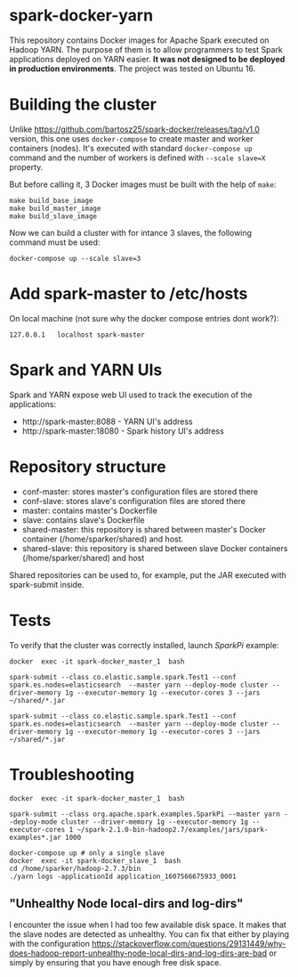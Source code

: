# spark-docker-yarn
This repository contains Docker images for Apache Spark executed on Hadoop YARN. 
The purpose of them is to allow programmers to test Spark applications deployed on YARN easier. 
**It was not designed to be deployed in production environments**. The project was tested on Ubuntu 16. 

# Building the cluster
Unlike https://github.com/bartosz25/spark-docker/releases/tag/v1.0 version, this one uses `docker-compose` to create master and worker containers (nodes). It's executed with standard `docker-compose up` command and the number of workers is  defined with `--scale slave=X` property. 

But before calling it, 3 Docker images must be built with the help of `make`:
```
make build_base_image
make build_master_image
make build_slave_image
```

Now we can build a cluster with for intance 3 slaves, the following command must be used:
```
docker-compose up --scale slave=3
```  
# Add spark-master to /etc/hosts

On local machine (not sure why the docker compose entries dont work?):
```
127.0.0.1	localhost spark-master
```

# Spark and YARN UIs
Spark and YARN expose web UI used to track the execution of the applications:
* http://spark-master:8088 - YARN UI's address
* http://spark-master:18080 - Spark history UI's address

# Repository structure
* conf-master: stores master's configuration files are stored there
* conf-slave: stores slave's configuration files are stored there 
* master: contains master's Dockerfile
* slave: contains slave's Dockerfile
* shared-master: this repository is shared between master's Docker container (/home/sparker/shared) and host. 
* shared-slave: this repository is shared between slave Docker containers (/home/sparker/shared) and host

Shared repositories can be used to, for example, put the JAR executed with spark-submit inside.

# Tests
To verify that the cluster was correctly installed, launch _SparkPi_ example:
```
docker  exec -it spark-docker_master_1  bash

spark-submit --class co.elastic.sample.spark.Test1 --conf spark.es.nodes=elasticsearch  --master yarn --deploy-mode cluster --driver-memory 1g --executor-memory 1g --executor-cores 3 --jars ~/shared/*.jar

spark-submit --class co.elastic.sample.spark.Test1 --conf spark.es.nodes=elasticsearch  --master yarn --deploy-mode cluster --driver-memory 1g --executor-memory 1g --executor-cores 3 --jars ~/shared/*.jar

```

# Troubleshooting

```
docker  exec -it spark-docker_master_1  bash

spark-submit --class org.apache.spark.examples.SparkPi --master yarn --deploy-mode cluster --driver-memory 1g --executor-memory 1g --executor-cores 1 ~/spark-2.1.0-bin-hadoop2.7/examples/jars/spark-examples*.jar 1000
```

```
docker-compose up # only a single slave
docker  exec -it spark-docker_slave_1  bash
cd /home/sparker/hadoop-2.7.3/bin
./yarn logs -applicationId application_1607566675933_0001
```



## "Unhealthy Node local-dirs and log-dirs"
I encounter the issue when I had too few available disk space. It makes that the slave nodes are detected as unhealthy. You can fix that either by playing with the configuration 
https://stackoverflow.com/questions/29131449/why-does-hadoop-report-unhealthy-node-local-dirs-and-log-dirs-are-bad or simply by ensuring that you have enough free disk space.
